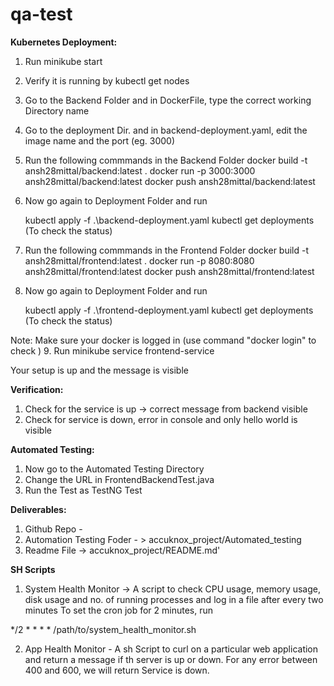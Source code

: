 # qa-test

**Kubernetes Deployment:**
1. Run minikube start
2. Verify it is running by kubectl get nodes
3. Go to the Backend Folder and in DockerFile, type the correct working Directory name
4. Go to the deployment Dir. and in backend-deployment.yaml, edit the image name and the port (eg. 3000)
5. Run the following commmands in the Backend Folder
   docker build -t ansh28mittal/backend:latest .
   docker run -p 3000:3000 ansh28mittal/backend:latest
   docker push ansh28mittal/backend:latest

6. Now go again to Deployment Folder and run

   kubectl apply -f .\backend-deployment.yaml
   kubectl get deployments (To check the status)

7. Run the following commmands in the Frontend Folder
   docker build -t ansh28mittal/frontend:latest .
   docker run -p 8080:8080 ansh28mittal/frontend:latest
   docker push ansh28mittal/frontend:latest

8. Now go again to Deployment Folder and run

   kubectl apply -f .\frontend-deployment.yaml
   kubectl get deployments (To check the status)

Note: Make sure your docker is logged in (use command "docker login" to check )
9. Run minikube service frontend-service

Your setup is up and the message is visible 


**Verification:**
1. Check for the service is up -> correct message from backend visible
2. Check for service is down, error in console and only hello world is visible

**Automated Testing:**
1. Now go to the Automated Testing Directory
2. Change the URL in FrontendBackendTest.java
3. Run the Test as TestNG Test


**Deliverables:**
1. Github Repo - 
2. Automation Testing Foder - > accuknox_project/Automated_testing
3. Readme File -> accuknox_project/README.md'



**SH Scripts**
1. System Health Monitor -> A script to check CPU usage, memory usage, disk usage and no. of running processes and log in a file after every two minutes
 To set the cron job for 2 minutes, run

*/2 * * * * /path/to/system_health_monitor.sh


2. App Health Monitor - A sh Script to curl on a particular web application and return a message if th server is up or down. For any error between 400 and 600, we will return Service is down.
 
